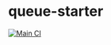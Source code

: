 # queue-starter

[![Main CI](https://github.com/violinist-dev/queue-starter/actions/workflows/main.yml/badge.svg)](https://github.com/violinist-dev/queue-starter/actions/workflows/main.yml)
